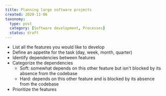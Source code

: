 ```yaml
---
title: Planning large software projects
created: 2020-11-06
taxonomy:
  type: post
  category: [Software development, Processes]
  status: draft
---
```


* List all the features you would like to develop
* Define an appetite for the task (day, week, month, quarter)
* Identify dependencies between features
* Categorize the dependencies
	* Soft: somewhat depends on this other feature but isn't blocked by its absence from the codebase
	* Hard: depends on this other feature and is blocked by its absence from the codebase
* Prioritize the features
